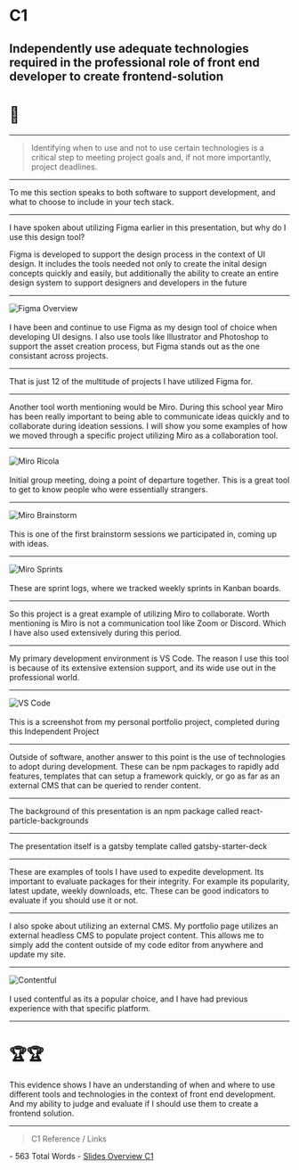 # C1 

## Independently use adequate technologies required in the professional role of front end developer to create frontend-solution

# 🤔
---

> Identifying when to use and not to use certain technologies is a critical step to meeting project goals and, if not more importantly, project deadlines.

---

To me this section speaks to both software to support development, and what to choose to include in your tech stack. 

---

I have spoken about utilizing Figma earlier in this presentation, but why do I use this design tool?

Figma is developed to support the design process in the context of UI design. It includes the tools needed not only to create the inital design concepts quickly and easily, but additionally the ability to create an entire design system to support designers and developers in the future 

---

![Figma Overview](./figma3.png) <br></br>
I have been and continue to use Figma as my design tool of choice when developing UI designs. I also use tools like Illustrator and Photoshop to support the asset creation process, but Figma stands out as the one consistant across projects.

---

That is just 12 of the multitude of projects I have utilized Figma for.

---

Another tool worth mentioning would be Miro. During this school year Miro has been really important to being able to communicate ideas quickly and to collaborate during ideation sessions. I will show you some examples of how we moved through a specific project utilizing Miro as a collaboration tool.

---

![Miro Ricola](./miro1.png) <br></br>
Initial group meeting, doing a point of departure together. This is a great tool to get to know people who were essentially strangers. 

---

![Miro Brainstorm](./miro2.png)<br></br>
This is one of the first brainstorm sessions we participated in, coming up with ideas.

---

![Miro Sprints](./miro3.png)<br></br>
These are sprint logs, where we tracked weekly sprints in Kanban boards.

---

So this project is a great example of utilizing Miro to collaborate. Worth mentioning is Miro is not a communication tool like Zoom or Discord. Which I have also used extensively during this period. 

---

My primary development environment is VS Code. The reason I use this tool is because of its extensive extension support, and its wide use out in the professional world. 

---

![VS Code](./vscode.png)<br></br>
This is a screenshot from my personal portfolio project, completed during this Independent Project

---

Outside of software, another answer to this point is the use of technologies to adopt during development. These can be npm packages to rapidly add features, templates that can setup a framework quickly, or go as far as an external CMS that can be queried to render content.

---

The background of this presentation is an npm package called react-particle-backgrounds

---

The presentation itself is a gatsby template called gatsby-starter-deck

---

These are examples of tools I have used to expedite development. Its important to evaluate packages for their integrity. For example its popularity, latest update, weekly downloads, etc. These can be good indicators to evaluate if you should use it or not. 

---

I also spoke about utilizing an external CMS. My portfolio page utilizes an external headless CMS to populate project content. This allows me to simply add the content outside of my code editor from anywhere and update my site.

---

![Contentful](./contentful.png)<br></br>
I used contentful as its a popular choice, and I have had previous experience with that specific platform.

---

# 🏆🏆

This evidence shows I have an understanding of when and where to use different tools and technologies in the context of front end development. And my ability to judge and evaluate if I should use them to create a frontend solution.

---

> C1
> Reference / Links
<span class='ulItem'>
- 563 Total Words
- <a href='https://github.com/wikidbrit/assessment_3/blob/main/src/slides/02-C1.md' target="_blank" >Slides Overview C1</a></span>




